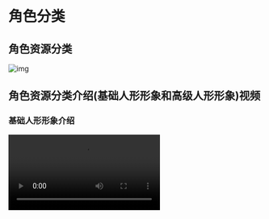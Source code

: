 # 角色分类

## 角色资源分类

![img](https://arkimg.ark.online/1688981720847-5.png)

## 角色资源分类介绍(基础人形形象和高级人形形象)视频

### 基础人形形象介绍

<video controls src="https://arkimg.ark.online/03%E8%A7%92%E8%89%B2%E7%AF%87%EF%BC%9A%E8%A7%92%E8%89%B2%E8%B5%84%E6%BA%90%E5%88%86%E7%B1%BB%E5%9F%BA%E7%A1%80%E4%BA%BA%E5%BD%A2%E5%BD%A2%E8%B1%A1%E4%BB%8B%E7%BB%8D.mp4" />

### 高级人形形象介绍

<video controls src="https://arkimg.ark.online/03%E8%A7%92%E8%89%B2%E7%AF%87%EF%BC%9A%E8%A7%92%E8%89%B2%E8%B5%84%E6%BA%90%E5%88%86%E7%B1%BB%E9%AB%98%E7%BA%A7%E4%BA%BA%E5%BD%A2%E5%BD%A2%E8%B1%A1%E4%BB%8B%E7%BB%8D.mp4" />

## 不同类型的区别：

|          |          基础人形形象          |          高级人形形象          |          多足形象（研发中）          |
| :------: | :----------------------------: | :----------------------------: | :----------------------------------: |
|   换装   |             不支持             |            支持换装            |        仅限同种骨骼类型内支持        |
|   材质   |              一个              |              多个              |                 一个                 |
|   贴图   | 一套（不同风格类型，数量不同） | 多套（不同风格类型，数量不同） |    一套（不同风格类型，数量不同）    |
|   骨骼   |   基础骨骼——MW_Skeleton骨骼    |   基础骨骼——MW_Skeleton骨骼    | 独立骨骼（按骨骼类型分类，分类内部） |
|   动画   |        MW_Skeleton动画         |        MW_Skeleton动画         |               独立动画               |
| 动态骨骼 |             不支持             |              支持              |                不支持                |
| 捏脸捏体 |             不支持             |              支持              |                不支持                |
|  布娃娃  |              支持              |              支持              |                 支持                 |
|   挂件   |             不支持             |              支持              |            当前版本不支持            |

## 如何选择资源类型：

![img](https://arkimg.ark.online/1688981901142-10.png)